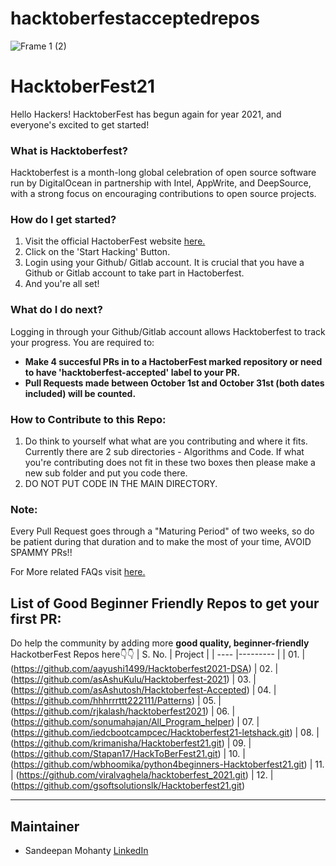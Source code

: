 # hacktoberfestacceptedrepos
![Frame 1 (2)](https://user-images.githubusercontent.com/55616388/135486681-adf5d5e7-d03c-4352-8e0c-d33ca1bee931.jpg)


# HacktoberFest21

Hello Hackers! 
HacktoberFest has begun again for year 2021, and everyone's excited to get started!


### What is Hacktoberfest?
Hacktoberfest is a month-long global celebration of open source software run by DigitalOcean in partnership with Intel, AppWrite, and DeepSource, with a strong focus on encouraging contributions to open source projects.

### How do I get started?
1. Visit the official HactoberFest website [here.](https://hacktoberfest.digitalocean.com/)
2. Click on the 'Start Hacking' Button.
3. Login using your Github/ Gitlab account. It is crucial that you have a Github or Gitlab account to take part in Hactoberfest.
4. And you're all set!

### What do I do next?
Logging in through your Github/Gitlab account allows Hacktoberfest to track your progress.
You are required to:
- **Make 4 succesful PRs in to a HactoberFest marked repository or need to have 'hacktoberfest-accepted' label to your PR.**
- **Pull Requests made between October 1st and October 31st (both dates included) will be counted.**

### How to Contribute to this Repo:
1. Do think to yourself what what are you contributing and where it fits. Currently there are 2 sub directories - Algorithms and Code. If what you're contributing does not fit in these two boxes then please make a new sub folder and put you code there.
2. DO NOT PUT CODE IN THE MAIN DIRECTORY.

### Note:
Every Pull Request goes through a "Maturing Period" of two weeks, so do be patient during that duration and to make the most of your time, AVOID SPAMMY PRs!!

For More related FAQs visit [here.](https://hacktoberfest.digitalocean.com/faq)

## List of Good Beginner Friendly Repos to get your first PR:
Do help the community by adding more **good quality, beginner-friendly** HackotberFest Repos here👇👇
| S. No. | Project | 
| ---- |--------- |
| 01. | (https://github.com/aayushi1499/Hacktoberfest2021-DSA)
| 02. | (https://github.com/asAshuKulu/Hacktoberfest-2021) 
| 03. | (https://github.com/asAshutosh/Hacktoberfest-Accepted) 
| 04. | (https://github.com/hhhrrrttt222111/Patterns) 
| 05. | (https://github.com/rjkalash/hacktoberfest2021) 
| 06. | (https://github.com/sonumahajan/All_Program_helper) 
| 07. | (https://github.com/iedcbootcampcec/Hacktoberfest21-letshack.git) 
| 08. | (https://github.com/krimanisha/Hacktoberfest21.git) 
| 09. | (https://github.com/Stapan17/HackToBerFest21.git) 
| 10. | (https://github.com/wbhoomika/python4beginners-Hacktoberfest21.git) 
| 11. | (https://github.com/viralvaghela/hacktoberfest_2021.git) 
| 12. | (https://github.com/gsoftsolutionslk/Hacktoberfest21.git) 



---
## Maintainer
- Sandeepan Mohanty [LinkedIn](https://www.linkedin.com/in/sandeepan-mohanty-979908204?lipi=urn%3Ali%3Apage%3Ad_flagship3_profile_view_base_contact_details%3Bo6ONfl5uTpupDW5q%2BfWvzw%3D%3D
) 
